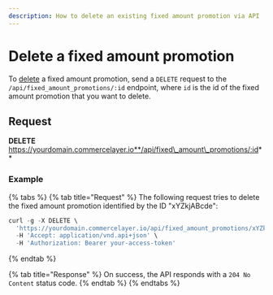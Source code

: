 ```yaml
---
description: How to delete an existing fixed amount promotion via API
---
```


# Delete a fixed amount promotion

To [delete](https://docs.commercelayer.io/developers/deleting-resources) a fixed amount promotion, send a `DELETE` request to the `/api/fixed_amount_promotions/:id` endpoint, where `id` is the id of the fixed amount promotion that you want to delete.

## Request

**DELETE** https://yourdomain.commercelayer.io**/api/fixed\_amount\_promotions/:id**

### Example

{% tabs %}
{% tab title="Request" %}
The following request tries to delete the fixed amount promotion identified by the ID "xYZkjABcde":

```javascript
curl -g -X DELETE \
  'https://yourdomain.commercelayer.io/api/fixed_amount_promotions/xYZkjABcde' \
  -H 'Accept: application/vnd.api+json' \
  -H 'Authorization: Bearer your-access-token'
```
{% endtab %}

{% tab title="Response" %}
On success, the API responds with a `204 No Content` status code.
{% endtab %}
{% endtabs %}
